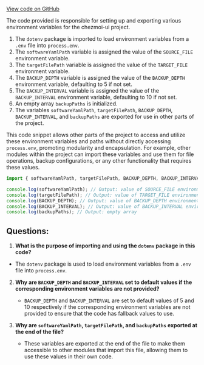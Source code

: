 [View code on GitHub](https://github.com/johan-weitner/chezmoi-ui.git/server/src/config.js)

The code provided is responsible for setting up and exporting various environment variables for the chezmoi-ui project. 

1. The `dotenv` package is imported to load environment variables from a `.env` file into `process.env`.
2. The `softwareYamlPath` variable is assigned the value of the `SOURCE_FILE` environment variable.
3. The `targetFilePath` variable is assigned the value of the `TARGET_FILE` environment variable.
4. The `BACKUP_DEPTH` variable is assigned the value of the `BACKUP_DEPTH` environment variable, defaulting to 5 if not set.
5. The `BACKUP_INTERVAL` variable is assigned the value of the `BACKUP_INTERVAL` environment variable, defaulting to 10 if not set.
6. An empty array `backupPaths` is initialized.
7. The variables `softwareYamlPath`, `targetFilePath`, `BACKUP_DEPTH`, `BACKUP_INTERVAL`, and `backupPaths` are exported for use in other parts of the project.

This code snippet allows other parts of the project to access and utilize these environment variables and paths without directly accessing `process.env`, promoting modularity and encapsulation. For example, other modules within the project can import these variables and use them for file operations, backup configurations, or any other functionality that requires these values.

```javascript
import { softwareYamlPath, targetFilePath, BACKUP_DEPTH, BACKUP_INTERVAL, backupPaths } from 'chezmoi-ui';

console.log(softwareYamlPath); // Output: value of SOURCE_FILE environment variable
console.log(targetFilePath); // Output: value of TARGET_FILE environment variable
console.log(BACKUP_DEPTH); // Output: value of BACKUP_DEPTH environment variable or default 5
console.log(BACKUP_INTERVAL); // Output: value of BACKUP_INTERVAL environment variable or default 10
console.log(backupPaths); // Output: empty array
```
## Questions: 
 1. **What is the purpose of importing and using the `dotenv` package in this code?**
   
   - The `dotenv` package is used to load environment variables from a `.env` file into `process.env`.
   
2. **Why are `BACKUP_DEPTH` and `BACKUP_INTERVAL` set to default values if the corresponding environment variables are not provided?**
   
   - `BACKUP_DEPTH` and `BACKUP_INTERVAL` are set to default values of 5 and 10 respectively if the corresponding environment variables are not provided to ensure that the code has fallback values to use.
   
3. **Why are `softwareYamlPath`, `targetFilePath`, and `backupPaths` exported at the end of the file?**
   
   - These variables are exported at the end of the file to make them accessible to other modules that import this file, allowing them to use these values in their own code.
